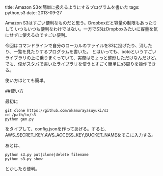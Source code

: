 title: Amazon S3を簡単に扱えるようにするプログラムを書いた
tags: python,s3
date: 2013-09-27

Amazon S3はすごい便利なものだと思う。Dropboxだと容量の制限もあったりして
いつもいつも便利なわけではない。一方でS3はDropboxみたいに容量を気にせずに使えるのですごい便利。

今回はコマンドラインで自分のローカルのファイルをS3に投げたり、消したり、一覧を見たりするプログラムを書いた。
とはいっても、botoというすごいライブラリの上に乗りまくっていて、実際はちょっと整形しただけなんだけど。
でも、<a href="https://github.com/okamurayasuyuki/s3">僕がスタバで書いたライブラリ</a>を使うとすごく簡単にs3周りを操作できる。



使い方はとても簡単。

##使い方

最初に

    git clone https://github.com/okamurayasuyuki/s3
    cd /path/to/s3
    python gen.py

をタイプして、config.jsonを作ってあげる。すると、AWS_SECRET_KEY,AWS_ACCESS_KEY,BUCKET_NAMEをそこに入力する。

あとは、

    python s3.py put|clone|delete filename
    python s3.py show

とかしたら便利。


